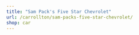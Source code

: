 ```yaml
---
title: "Sam Pack's Five Star Chevrolet"
url: /carrollton/sam-packs-five-star-chevrolet/
shop: car
---
```

